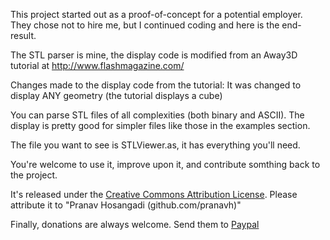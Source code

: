 This project started out as a proof-of-concept for a potential employer.
They chose not to hire me, but I continued coding and here is the end-result.


The STL parser is mine, the display code is modified from an Away3D tutorial at http://www.flashmagazine.com/

Changes made to the display code from the tutorial: It was changed to display ANY geometry (the tutorial displays a cube)

You can parse STL files of all complexities (both binary and ASCII). The display is pretty good for simpler files like those in the examples section.

The file you want to see is STLViewer.as, it has everything you'll need.

You're welcome to use it, improve upon it, and contribute somthing back to the project.

It's released under the [Creative Commons Attribution License](http://creativecommons.org/licenses/by/3.0/). Please attribute it to "Pranav Hosangadi (github.com/pranavh)"

Finally, donations are always welcome. Send them to [Paypal](https://www.paypal.me/PranavH)

